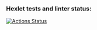 ### Hexlet tests and linter status:
[![Actions Status](https://github.com/Olia-tsk/php-project-45/actions/workflows/hexlet-check.yml/badge.svg)](https://github.com/Olia-tsk/php-project-45/actions)